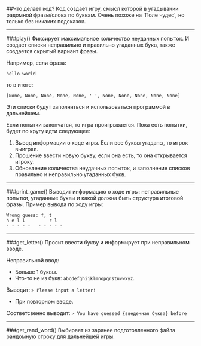 ##Что делает код?
Код создает игру, смысл которой в угадывании радомной фразы/слова по буквам. Очень похоже на 'Поле чудес', но только без никаких подсказок.
____
###play()
Фиксирует максимальное количество неудачных попыток. И создает списки неправильно и правильно угаданных букв, также создается скрытый вариант фразы.

Например, если фраза: 

`hello world`

то в итоге:

`[None, None, None, None, None, ' ', None, None, None, None, None]`

Эти списки будут заполняться и использоваться программой в дальнейшем.


Если попытки закончатся, то игра проигрывается.
Пока есть попытки, будет по кругу идти следующее: 

1. Вывод информации о ходе игры. Если все буквы угаданы, то игрок выиграл.
2. Прошение ввести новую букву, если она есть, то она открывается игроку.
3. Обновление количества неудачных попыток, и заполнение списков правильно и неправильно угаданных букв.
_____
###print_game()
Выводит информацию о ходе игры: неправильные попытки, угаданные буквы и какой должна быть структура итоговой фразы.
Пример вывода по ходу игры:
```commandline
Wrong guess: f, t
h e l l         r l   
- - - - -   - - - - - 
```
_____
###get_letter()
Просит ввести букву и информирует при неправильном вводе.
    
Неправильной ввод:
- Больше 1 буквы. 
- Что-то не из букв: `abcdefghijklmnopqrstuvwxyz`. 

Выводит: `> Please input a letter!`
- При повторном вводе.

Соответсвенно выводит: `> You have guessed {введенная буква} before`
____

###get_rand_word()
Выбирает из заранее подготовленного файла рандомную строку для дальнейшей игры.

